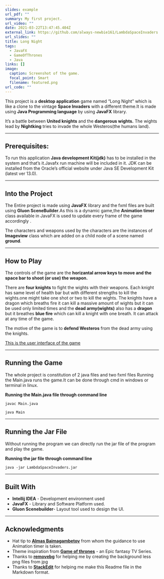 ```yaml
---
slides: example
url_pdf: ""
summary: My first project.
url_video: ""
date: 2021-03-22T13:47:45.404Z
external_link: https://github.com/always-newbie161/LambdaSpaceInvaders
url_slides: ""
title: Long Night
tags:
  - JavaFX
  - GameOfThrones
  - Java
links: []
image:
  caption: Screenshot of the game.
  focal_point: Smart
  filename: featured.png
url_code: ""
---
```



This project is a **desktop application** game named “Long Night” which is like a clone to the vintage **Space Invaders** with a different theme.It is made using **Java Programming language** by using **JavaFX** library.

It’s a battle between **United knights** and the **dangerous wights.** The wights lead by **Nightking** tries to invade the whole Westeros(the humans land).

- - -

## Prerequisites:

To run this application **Java development Kit(jdk)** has to be installed in the  system and that’s it.Javafx run machine will be included in it. JDK can be installed from the Oracle’s official website under Java SE Development Kit (latest ver 13.0). 

- - -

## Into the Project

The Entire project is made using **JavaFX** library and the fxml files are built using **Gluon SceneBuilder**.As this is a dynamic game,the **Animation timer** class available in JavaFX  is used to update every frame of the game accordingly .

The characters and weapons used by the characters are the instances of **Imageview** class which are added on a child node of a scene named **ground**.

- - -

## How to Play

The controls of the game are the **horizantal arrow keys to move and the space bar to shoot (or use) the weapon.** 

There are **four knights** to fight the wights with their weapons. Each knight has same level of health bar but with different strengths to kill the wights.one might take one shot or two to kill the wights.
The knights have a dragon which breaths fire it can kill a massive amount of wights
but it can be used only limited times and the **dead army(wights)** also has a **dragon** but it  breathes **blue fire** which can kill a knight with one breath. It can attack at any time of the game.

The motive of the game is to **defend Westeros** from the dead army using the knights.

[This is the user interface of the game](https://drive.google.com/file/d/107SGAGzmuVCfV3Cuaw6x0rvqkXW2LPxd/view?usp=sharing)

- - -

## Running the Game

The whole project is constitution of 2 java files and two fxml files Running the Main.java runs the game.It can be done through cmd in windows or terminal in linux.

**Running the Main.java file through command line** 

```
javac Main.java
    
java Main
```

- - -

## Running the Jar File

Without running the program we can directly run the jar file of the program and  play the game.

**Running the jar file through command line**

```
java -jar LambdaSpaceInvaders.jar
```

- - -

## Built With

* **Intellij IDEA** - Development environment used
* **JavaFX**  - Library and Software Platform used.
* **Gluon Scenebuilder**- Layout tool used to design the UI.

- - -

## Acknowledgments

* Hat tip to **[Almas Baimagambetov](https://www.youtube.com/channel/UCmjXvUa36DjqCJ1zktXVbUA)** from whom the guidance to use Animation          timer is taken.
* Theme inspiration from **[Game of thrones](https://en.wikipedia.org/wiki/Game_of_Thrones)** - an Epic fantasy TV Series.
* Thanks to **[removebg](https://www.remove.bg/)** for helping me by creating the background  less  png files from jpg  
* Thanks to **[StackEdit](https://stackedit.io/editor#the-long-night-game)** for helping me make this Readme file in the Markdown format.